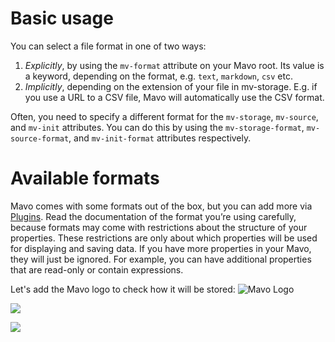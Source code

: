 # Basic usage

You can select a file format in one of two ways:

1. *Explicitly*, by using the `mv-format` attribute on your Mavo root. Its value is a keyword, depending on the format, e.g. `text`, `markdown`, `csv` etc.
2. *Implicitly*, depending on the extension of your file in mv-storage. E.g. if you use a URL to a CSV file, Mavo will automatically use the CSV format.

Often, you need to specify a different format for the `mv-storage`, `mv-source`, and `mv-init` attributes. You can do this by using the `mv-storage-format`, `mv-source-format`, and `mv-init-format` attributes respectively.

# Available formats

Mavo comes with some formats out of the box, but you can add more via [Plugins](https://plugins.mavo.io/?tag=Format). Read the documentation of the format you’re using carefully, because formats may come with restrictions about the structure of your properties. These restrictions are only about which properties will be used for displaying and saving data. If you have more properties in your Mavo, they will just be ignored. For example, you can have additional properties that are read-only or contain expressions.

Let's add the Mavo logo to check how it will be stored: ![Mavo Logo](https://mavo-powered-blog.netlify.app/posts/images/Mavo_logo.jpg)

![](https://mavo-powered-blog.netlify.app/posts/images/logo.svg)

![](https://mavo-powered-blog.netlify.app/posts/images/Github)
